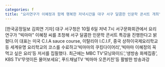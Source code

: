 ```yaml
---
categories: f
title: "요리연구가 이혜정과 함께 행복한 저녁시간을 대구 서구 달콤한 인문학 콘서트 개최"
---
```

[한국공정일보 김희연 기자] 대구 서구청은 10월 6일 저녁 7시 서구문화회관에서 요리연구가 "빅마마" 이혜정 씨를 초청해 서구 달콤한 인문학 콘서트 특강을 진행한다고 밝혔다.이 대표는 미국 C.I.A sauce course, 이탈리아 I.C.I.F, 중국 상하이국제요리학교 등 세계유명 요리학교의 코스를 수료하고‘빅마마의 쿠킹다이어리’,‘빅마마 이혜정의 꼭 먹고 싶은 요리’등 저서를 집필했다. 최근에는 MBC TV‘모닝와이드’,‘생방송 화제집중’, KBS TV‘무엇이든 물어보세요’, 푸드채널TV ‘빅마마 오픈키친’등 활발한 방송과강